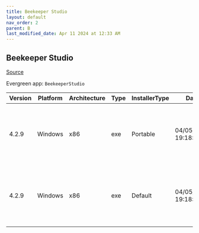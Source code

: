 ```yaml
---
title: Beekeeper Studio
layout: default
nav_order: 2
parent: B
last_modified_date: Apr 11 2024 at 12:33 AM
---
```


## Beekeeper Studio

[Source](https://www.beekeeperstudio.io/)

Evergreen app: `BeekeeperStudio`

| Version | Platform | Architecture | Type | InstallerType | Date                | Size     | URI                                                                                                                                                                                                                                    |
| ------- | -------- | ------------ | ---- | ------------- | ------------------- | -------- | -------------------------------------------------------------------------------------------------------------------------------------------------------------------------------------------------------------------------------------- |
| 4.2.9   | Windows  | x86          | exe  | Portable      | 04/05/2024 19:18:00 | 72392456 | [https://github.com/beekeeper-studio/beekeeper-studio/releases/download/v4.2.9/Beekeeper-Studio-4.2.9-portable.exe](https://github.com/beekeeper-studio/beekeeper-studio/releases/download/v4.2.9/Beekeeper-Studio-4.2.9-portable.exe) |
| 4.2.9   | Windows  | x86          | exe  | Default       | 04/05/2024 19:18:00 | 72555440 | [https://github.com/beekeeper-studio/beekeeper-studio/releases/download/v4.2.9/Beekeeper-Studio-Setup-4.2.9.exe](https://github.com/beekeeper-studio/beekeeper-studio/releases/download/v4.2.9/Beekeeper-Studio-Setup-4.2.9.exe)       |
